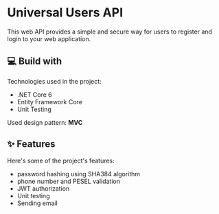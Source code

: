 # Universal Users API
 This web API provides a simple and secure way for users to register and login to your web application. 
## :computer: Build with

Technologies used in the project:

- .NET Core 6
- Entity Framework Core
- Unit Testing

Used design pattern: **MVC**

## :sparkles: Features 
Here's some of the project's features:
- password hashing using SHA384 algorithm
- phone number and PESEL validation
- JWT authorization
- Unit testing
- Sending email
